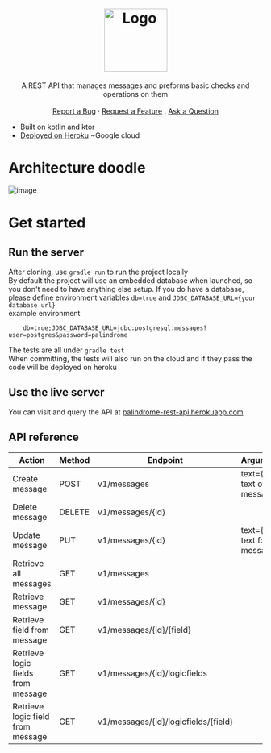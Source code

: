 <h1 align="center">
    <img src="https://user-images.githubusercontent.com/8178413/159716209-0f91e643-2b80-428a-a5f1-c7e8c7aea5d2.svg" alt="Logo" width="125" height="125">
</h1>
<div align="center">
  A REST API that manages messages and preforms basic checks and operations on them
  <br />
  <br />
  <a href="https://github.com/PandaBoy444/palindromeRestApi/issues/new?assignees=&labels=bug">Report a Bug</a>
  ·
  <a href="https://github.com/PandaBoy444/palindromeRestApi/issues/new?assignees=&labels=enhancement">Request a Feature</a>
  .
  <a href="https://github.com/PandaBoy444/palindromeRestApi/discussions">Ask a Question</a>
</div>

- Built on kotlin and ktor
- [Deployed on Heroku](https://palindrome-rest-api.herokuapp.com/) ~Google cloud 
# Architecture doodle
![image](https://user-images.githubusercontent.com/8178413/159892417-4b00d541-44af-4511-b573-3866605bd89c.png)
# Get started
## Run the server
After cloning, use `gradle run` to run the project locally  
By default the project will use an embedded database when launched, so you don't need to have anything else setup. If you do have a database, please define environment variables `db=true` and `JDBC_DATABASE_URL={your database url}`   
example environment 
```
    db=true;JDBC_DATABASE_URL=jdbc:postgresql:messages?user=postgres&password=palindrome
```  
The tests are all under `gradle test`  
When committing, the tests will also run on the cloud and if they pass the code will be deployed on heroku  
## Use the live server
You can visit and query the API at [palindrome-rest-api.herokuapp.com](https://palindrome-rest-api.herokuapp.com)
## API reference
| Action                             | Method | Endpoint                             | Arguments                       |
|------------------------------------|--------|--------------------------------------|---------------------------------|
| Create message                     | POST   | v1/messages                          | text={The text of the message}  |
| Delete message                     | DELETE | v1/messages/{id}                     |                                 |
| Update message                     | PUT    | v1/messages/{id}                     | text={New text for the message} |
| Retrieve all messages              | GET    | v1/messages                          |                                 |
| Retrieve message                   | GET    | v1/messages/{id}                     |                                 |
| Retrieve field from message        | GET    | v1/messages/{id}/{field}             |                                 |
| Retrieve logic fields from message | GET    | v1/messages/{id}/logicfields         |                                 |
| Retrieve logic field from message  | GET    | v1/messages/{id}/logicfields/{field} |                                 |
